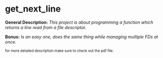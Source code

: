 # get_next_line

**General Description:**
  *This project is about programming a function which returns a line read from a file descriptor.*

**Bonus:**
  *Is an easy one, does the same thing while managing multiple FDs at once.*

<sup>for more detailed description make sure to check out the pdf file.</sup>
